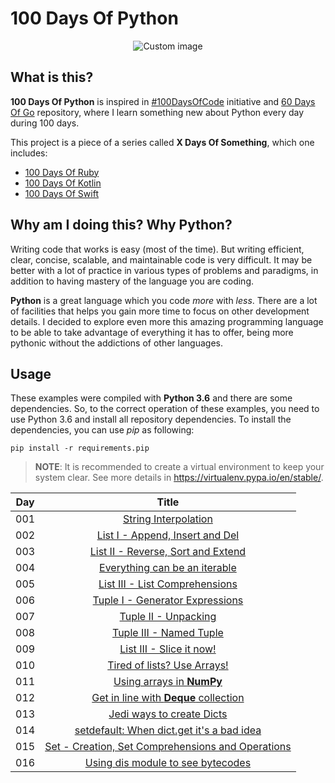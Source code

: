 # 100 Days Of Python

<p align="center">
  <img src="https://raw.github.com/marcosvbras/100-days-of-python/master/images/computer.png" alt="Custom image"/>
</p>

## What is this?

**100 Days Of Python** is inspired in [#100DaysOfCode](https://medium.freecodecamp.org/join-the-100daysofcode-556ddb4579e4) initiative and [60 Days Of Go](https://github.com/cassiobotaro/60-days-of-go) repository, where I learn something new about Python every day during 100 days.

This project is a piece of a series called **X Days Of Something**, which one includes:
- [100 Days Of Ruby](https://github.com/marcosvbras/100-days-of-ruby)
- [100 Days Of Kotlin](https://github.com/marcosvbras/100-days-of-kotlin)
- [100 Days Of Swift](https://github.com/marcosvbras/100-days-of-swift)

## Why am I doing this? Why Python?

Writing code that works is easy (most of the time). But writing efficient, clear, concise, scalable, and maintainable code is very difficult. It may be better with a lot of practice in various types of problems and paradigms, in addition to having mastery of the language you are coding.

**Python** is a great language which you code *more* with *less*. There are a lot of facilities that helps you gain more time to focus on other development details. I decided to explore even more this amazing programming language to be able to take advantage of everything it has to offer, being more pythonic without the addictions of other languages.

## Usage

These examples were compiled with **Python 3.6** and there are some dependencies. So, to the correct operation of these examples, you need to use Python 3.6 and install all repository dependencies. To install the dependencies, you can use *pip* as following:

```
pip install -r requirements.pip
```

> **NOTE**: It is recommended to create a virtual environment to keep your system clear. See more details in https://virtualenv.pypa.io/en/stable/.

| Day | Title      |
| --- |:----------:|
| 001 | [String Interpolation](day001/)|
| 002 | [List I - Append, Insert and Del](day002/)|
| 003 | [List II - Reverse, Sort and Extend](day003/)|
| 004 | [Everything can be an iterable](day004/)|
| 005 | [List III - List Comprehensions](day005/)|
| 006 | [Tuple I - Generator Expressions](day006/)|
| 007 | [Tuple II - Unpacking](day007/)|
| 008 | [Tuple III - Named Tuple](day008/)|
| 009 | [List III - Slice it now!](day009/)|
| 010 | [Tired of lists? Use Arrays!](day010/)|
| 011 | [Using arrays in **NumPy**](day011/)|
| 012 | [Get in line with **Deque** collection](day012/)|
| 013 | [Jedi ways to create Dicts](day013/)|
| 014 | [setdefault: When dict.get it's a bad idea](day014/)|
| 015 | [Set - Creation, Set Comprehensions and Operations](day015/)|
| 016 | [Using dis module to see bytecodes](day016/)|
